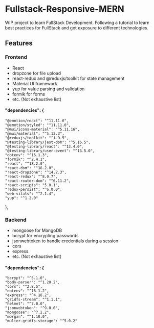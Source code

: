 # Fullstack-Responsive-MERN

WIP project to learn FullStack Development. Following a tutorial to learn best practices for FullStack and get exposure to different technologies.


## Features
### Frontend
- React
- dropzone for file upload
- react-redux and @reduxjs/toolkit for state management
- Material UI framework
- yup for value parsing and validation
- formik for forms
- etc. (Not exhaustive list)
####   "dependencies": {
    "@emotion/react": "^11.11.0",
    "@emotion/styled": "^11.11.0",
    "@mui/icons-material": "^5.11.16",
    "@mui/material": "^5.13.3",
    "@reduxjs/toolkit": "^1.9.5",
    "@testing-library/jest-dom": "^5.16.5",
    "@testing-library/react": "^13.4.0",
    "@testing-library/user-event": "^13.5.0",
    "dotenv": "^16.1.3",
    "formik": "^2.4.1",
    "react": "^18.2.0",
    "react-dom": "^18.2.0",
    "react-dropzone": "^14.2.3",
    "react-redux": "^8.0.7",
    "react-router-dom": "^6.11.2",
    "react-scripts": "5.0.1",
    "redux-persist": "^6.0.0",
    "web-vitals": "^2.1.4",
    "yup": "^1.2.0"
  },
  
  
### Backend
- mongoose for MongoDB
- bcrypt for encrypting passwords
- jsonwebtoken to handle credentials during a session
- cors
- express
- etc. (Not exhaustive list)
 #### "dependencies": {
    "bcrypt": "^5.1.0",
    "body-parser": "^1.20.2",
    "cors": "^2.8.5",
    "dotenv": "^16.1.2",
    "express": "^4.18.2",
    "gridfs-stream": "^1.1.1",
    "helmet": "^7.0.0",
    "jsonwebtoken": "^9.0.0",
    "mongoose": "^7.2.2",
    "morgan": "^1.10.0",
    "multer-gridfs-storage": "^5.0.2"
